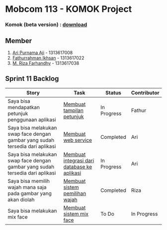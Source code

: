 # Mobcom 113 - KOMOK Project

### Komok (beta version) : [download](https://github.com/rubischoco/KOMOKProject/blob/sprint11/KOMOK-beta.apk)

## Member
1. [Ari Purnama Aji](https://github.com/AriPurnamaAji) - 1313617008
2. [Fathurrahman Ikhsan](https://github.com/rubischoco) - 1313617022
3. [M. Riza Farhandhy](https://github.com/MRizaF) - 1313617038

## Sprint 11 Backlog

| Story | Task | Status | Contributor |
|-------|------|--------|-------------|
| Saya bisa mendapatkan petunjuk penggunaan aplikasi | [Membuat tampilan petunjuk](https://github.com/rubischoco/KOMOKProject/issues/22) | In Progress | Fathur |
| Saya bisa melakukan swap face dengan gambar yang sudah tersedia dari aplikasi | [Membuat web service](https://github.com/rubischoco/KOMOKProject/issues/25)| Completed | Ari |
| Saya bisa melakukan swap face dengan gambar yang sudah tersedia dari aplikasi | [Membuat integrasi dari database ke aplikasi](https://github.com/rubischoco/KOMOKProject/issues/26)| In Progress | Ari |
| Saya bisa memilih wajah mana saja pada gambar yang akan diolah | [Membuat sistem pemilihan wajah](https://github.com/rubischoco/KOMOKProject/issues/27)| Completed | Riza |
| Saya bisa melakukan mix face | [Membuat sistem mix face](https://github.com/rubischoco/KOMOKProject/issues/28)| To Do | In Progress |
